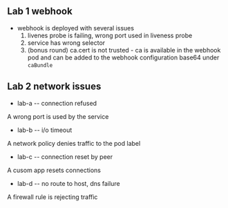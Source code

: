 ## Lab 1 webhook

- webhook is deployed with several issues
  1. livenes probe is failing, wrong port used in liveness probe
  2. service has wrong selector 
  3. (bonus round) ca.cert is not trusted - ca is available in the webhook pod and can be added to the webhook configuration base64 under `caBundle`

## Lab 2 network issues

- lab-a -- connection refused

A wrong port is used by the service

- lab-b -- i/o timeout

A network policy denies traffic to the pod label

- lab-c -- connection reset by peer

A cusom app resets connections

- lab-d -- no route to host, dns failure

A firewall rule is rejecting traffic